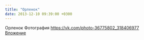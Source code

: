```yaml
---
title: "Орленок"
date: 2013-12-10 09:39:00 +0300
---
```


Орленок
Фотография
<a class="vk-attach" href="https://vk.com/photo-36775802_318406977">https://vk.com/photo-36775802_318406977</a>
<a class="vk-attach" href="https://vk.com/photo-36775802_318406977">Вложение</a>
